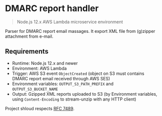 # DMARC report handler
> Node.js 12.x AWS Lambda microservice environment

Parser for DMARC report email massages. It export XML file from (g)zipper attachment from e-mail.

## Requirements
- Runtime: Node.js 12.x and newer
- Environment: AWS Lambda
- Trigger: AWS S3 event `ObjectCreated` (object on S3 must contains DMARC report email received through AWS SES)
- Environment variables: `OUTPUT_S3_PATH_PREFIX` and `OUTPUT_S3_BUCKET_NAME`
- Output: Gzipped XML reports uploaded to S3 (by Environment variables, using `Content-Encoding` to stream-unzip with any HTTP client)

Project shloud respects [RFC 7489](https://tools.ietf.org/html/rfc7489).
